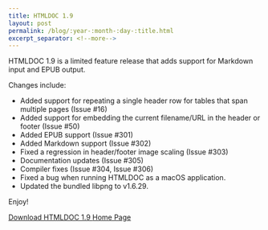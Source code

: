 ```yaml
---
title: HTMLDOC 1.9
layout: post
permalink: /blog/:year-:month-:day-:title.html
excerpt_separator: <!--more-->
---
```


HTMLDOC 1.9 is a limited feature release that adds support for Markdown input
and EPUB output.

<!--more-->
Changes include:

- Added support for repeating a single header row for tables that span multiple pages (Issue #16)
- Added support for embedding the current filename/URL in the header or footer (Issue #50)
- Added EPUB support (Issue #301)
- Added Markdown support (Issue #302)
- Fixed a regression in header/footer image scaling (Issue #303)
- Documentation updates (Issue #305)
- Compiler fixes (Issue #304, Issue #306)
- Fixed a bug when running HTMLDOC as a macOS application.
- Updated the bundled libpng to v1.6.29.

Enjoy!

<a class="btn btn-primary" href="https://github.com/michaelrsweet/htmldoc/releases/tag/v1.9">Download HTMLDOC 1.9 <span class="glyphicon glyphicon-download-alt" aria-hidden="true"></span></a>
<a class="btn btn-default" href="/htmldoc/index.html">Home Page <span class="glyphicon glyphicon-home" aria-hidden="true"></span></a>

